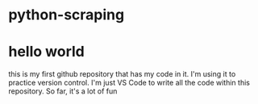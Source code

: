 # python-scraping
<h1>hello world</h1>
<p>this is my first github repository that has my code in it. I'm using it to practice version control. I'm just VS Code to write all the code within this repository. So far, it's a lot of fun</p>
